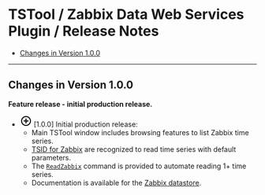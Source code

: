 # TSTool / Zabbix Data Web Services Plugin / Release Notes #

*   [Changes in Version 1.0.0](#changes-in-version-100)

----------

## Changes in Version 1.0.0 ##

**Feature release - initial production release.**

*   ![new](new.png) [1.0.0] Initial production release:
    +   Main TSTool window includes browsing features to list Zabbix time series.
    +   [TSID for Zabbix](../command-ref/TSID/TSID.md) are recognized to read time series with default parameters.
    +   The [`ReadZabbix`](../command-ref/ReadZabbix/ReadZabbix.md) command is provided to automate
        reading 1+ time series.
    +   Documentation is available for the [Zabbix datastore](../datastore-ref/Zabbix/Zabbix.md).
